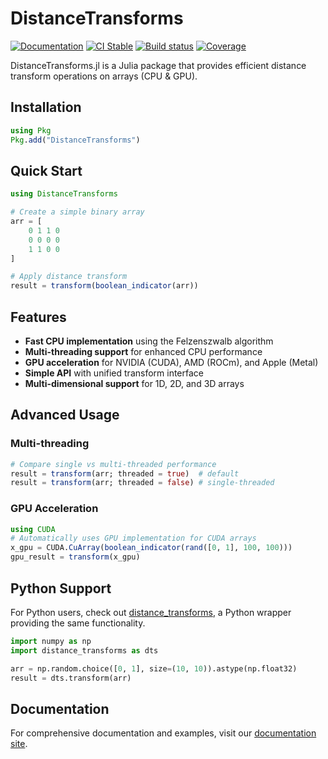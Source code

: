 # DistanceTransforms

[![Documentation][docs-img]][docs-url]
[![CI Stable][ci-img]][ci-url]
[![Build status][buildkite-img]][buildkite-url]
[![Coverage][cov-img]][cov-url]

DistanceTransforms.jl is a Julia package that provides efficient distance transform operations on arrays (CPU & GPU).

## Installation

```julia
using Pkg
Pkg.add("DistanceTransforms")
```

## Quick Start

```julia
using DistanceTransforms

# Create a simple binary array
arr = [
    0 1 1 0
    0 0 0 0
    1 1 0 0
]

# Apply distance transform
result = transform(boolean_indicator(arr))
```

## Features

- **Fast CPU implementation** using the Felzenszwalb algorithm
- **Multi-threading support** for enhanced CPU performance
- **GPU acceleration** for NVIDIA (CUDA), AMD (ROCm), and Apple (Metal)
- **Simple API** with unified transform interface
- **Multi-dimensional support** for 1D, 2D, and 3D arrays

## Advanced Usage

### Multi-threading

```julia
# Compare single vs multi-threaded performance
result = transform(arr; threaded = true)  # default
result = transform(arr; threaded = false) # single-threaded
```

### GPU Acceleration

```julia
using CUDA
# Automatically uses GPU implementation for CUDA arrays
x_gpu = CUDA.CuArray(boolean_indicator(rand([0, 1], 100, 100)))
gpu_result = transform(x_gpu)
```

## Python Support

For Python users, check out [distance_transforms](https://github.com/MolloiLab/py-distance-transforms), a Python wrapper providing the same functionality.

```python
import numpy as np
import distance_transforms as dts

arr = np.random.choice([0, 1], size=(10, 10)).astype(np.float32)
result = dts.transform(arr)
```

## Documentation

For comprehensive documentation and examples, visit our [documentation site](https://molloilab.github.io/DistanceTransforms.jl/).


[docs-img]: https://img.shields.io/badge/docs-dev-blue.svg
[docs-url]: https://molloilab.github.io/DistanceTransforms.jl/

[ci-img]: https://github.com/MolloiLab/DistanceTransforms.jl/actions/workflows/CI.yml/badge.svg?branch=master
[ci-url]: https://github.com/MolloiLab/DistanceTransforms.jl/actions/workflows/CI.yml

[buildkite-img]: https://badge.buildkite.com/1509baa1122772e8ec377463a6c188753d35b8fcec300a658e.svg?branch=master
[buildkite-url]: https://buildkite.com/julialang/distancetransforms-dot-jl

[cov-img]: https://codecov.io/gh/MolloiLab/DistanceTransforms.jl/branch/master/graph/badge.svg
[cov-url]: https://codecov.io/gh/MolloiLab/DistanceTransforms.jl